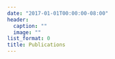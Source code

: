 ```yaml
---
date: "2017-01-01T00:00:00-08:00"
header:
  caption: ""
  image: ""
list_format: 0
title: Publications
---
```

